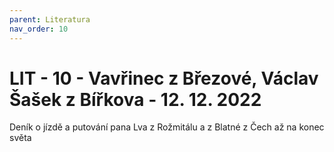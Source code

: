 ```yaml
---
parent: Literatura
nav_order: 10
---
```

# LIT - 10 - Vavřinec z Březové, Václav Šašek z Bířkova - 12. 12. 2022
Deník o jízdě a putování pana Lva z Rožmitálu a z Blatné z Čech až na konec světa